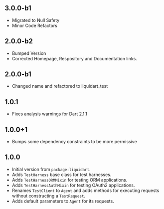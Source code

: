 ## 3.0.0-b1
- Migrated to Null Safety
- Minor Code Refactors

## 2.0.0-b2
- Bumped Version
- Corrected Homepage, Respository and Documentation links.

## 2.0.0-b1
- Changed name and refactored to liquidart_test

## 1.0.1

- Fixes analysis warnings for Dart 2.1.1

## 1.0.0+1

- Bumps some dependency constraints to be more permissive

## 1.0.0

- Initial version from `package:liquidart`.
- Adds `TestHarness` base class for test harnesses.
- Adds `TestHarnessORMMixin` for testing ORM applications.
- Adds `TestHarnessAuthMixin` for testing OAuth2 applications.
- Renames `TestClient` to `Agent` and adds methods for executing requests without constructing a `TestRequest`.
- Adds default parameters to `Agent` for its requests.